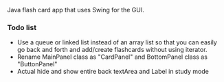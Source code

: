 Java flash card app that uses Swing for the GUI.  
### Todo list
* Use a queue or linked list instead of an array list so that you can easily go back and forth and add/create flashcards without using iterator.
* Rename MainPanel class as "CardPanel" and BottomPanel class as "ButtonPanel"
* Actual hide and show entire back textArea and Label in study mode
